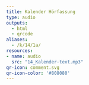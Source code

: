 ```yaml
---
title: Kalender Hörfassung
type: audio
outputs:
  - html
  - qrcode
aliases:
  - /k/14/1a/
resources:
- name: audio
  src: "14_Kalender-text.mp3"
qr-icon: comment.svg
qr-icon-color: '#808080'
---
```


